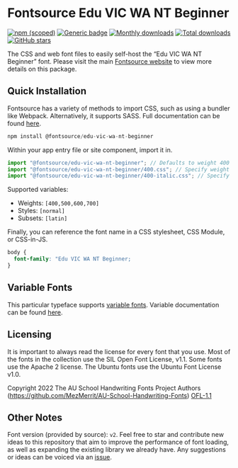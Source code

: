 # Fontsource Edu VIC WA NT Beginner

[![npm (scoped)](https://img.shields.io/npm/v/@fontsource/edu-vic-wa-nt-beginner?color=brightgreen)](https://www.npmjs.com/package/@fontsource/edu-vic-wa-nt-beginner) [![Generic badge](https://img.shields.io/badge/fontsource-passing-brightgreen)](https://github.com/fontsource/fontsource) [![Monthly downloads](https://badgen.net/npm/dm/@fontsource/edu-vic-wa-nt-beginner)](https://github.com/fontsource/fontsource) [![Total downloads](https://badgen.net/npm/dt/@fontsource/edu-vic-wa-nt-beginner)](https://github.com/fontsource/fontsource) [![GitHub stars](https://img.shields.io/github/stars/fontsource/fontsource.svg?style=social&label=Star)](https://github.com/fontsource/fontsource/stargazers)

The CSS and web font files to easily self-host the “Edu VIC WA NT Beginner” font. Please visit the main [Fontsource website](https://fontsource.org/fonts/edu-vic-wa-nt-beginner) to view more details on this package.

## Quick Installation

Fontsource has a variety of methods to import CSS, such as using a bundler like Webpack. Alternatively, it supports SASS. Full documentation can be found [here](https://fontsource.org/docs/introduction).

```javascript
npm install @fontsource/edu-vic-wa-nt-beginner
```

Within your app entry file or site component, import it in.

```javascript
import "@fontsource/edu-vic-wa-nt-beginner"; // Defaults to weight 400
import "@fontsource/edu-vic-wa-nt-beginner/400.css"; // Specify weight
import "@fontsource/edu-vic-wa-nt-beginner/400-italic.css"; // Specify weight and style

```

Supported variables:
- Weights: `[400,500,600,700]`
- Styles: `[normal]`
- Subsets: `[latin]`

Finally, you can reference the font name in a CSS stylesheet, CSS Module, or CSS-in-JS.

```css
body {
  font-family: "Edu VIC WA NT Beginner;
}
```

## Variable Fonts

This particular typeface supports [variable fonts](https://developer.mozilla.org/en-US/docs/Web/CSS/CSS_Fonts/Variable_Fonts_Guide).
Variable documentation can be found [here](https://fontsource.org/docs/variable-fonts).

## Licensing
It is important to always read the license for every font that you use.
Most of the fonts in the collection use the SIL Open Font License, v1.1. Some fonts use the Apache 2 license. The Ubuntu fonts use the Ubuntu Font License v1.0.

Copyright 2022 The AU School Handwriting Fonts Project Authors (https://github.com/MezMerrit/AU-School-Handwriting-Fonts)
[OFL-1.1](http://scripts.sil.org/OFL)

## Other Notes
Font version (provided by source): `v2`.
Feel free to star and contribute new ideas to this repository that aim to improve the performance of font loading, as well as expanding the existing library we already have. Any suggestions or ideas can be voiced via an [issue](https://github.com/fontsource/fontsource/issues).